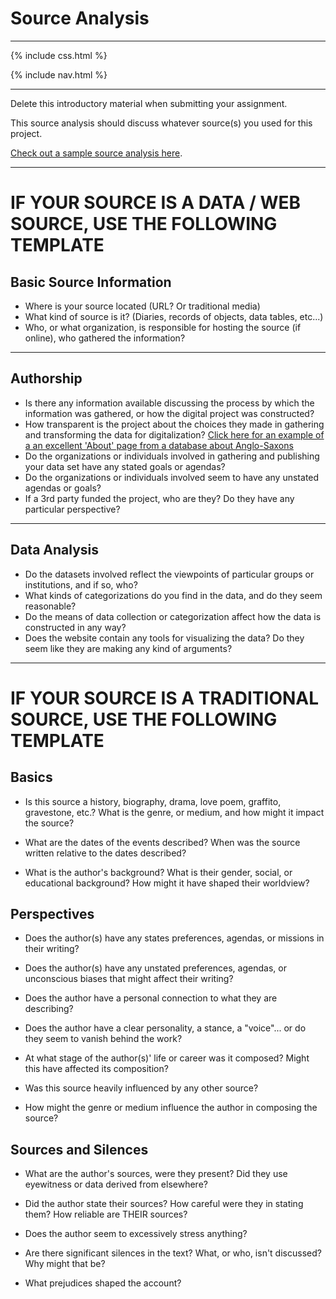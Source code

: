 # Source Analysis

---

{% include css.html %}

{% include nav.html %}

---

Delete this introductory material when submitting your assignment.

This source analysis should discuss whatever source(s) you used for this project.

[Check out a sample source analysis here](https://confederate-memorials-project.readthedocs.io/en/latest/transparency-report/).

---

# IF YOUR SOURCE IS A DATA / WEB SOURCE, USE THE FOLLOWING TEMPLATE

## Basic Source Information

* Where is your source located (URL? Or traditional media)
* What kind of source is it? (Diaries, records of objects, data tables, etc...)
* Who, or what organization, is responsible for hosting the source (if online), who gathered the information?

---

## Authorship

* Is there any information available discussing the process by which the information was gathered, or how the digital project was constructed?
* How transparent is the project about the choices they made in gathering and transforming the data for digitalization? [Click here for an example of a an excellent 'About' page from a database about Anglo-Saxons](http://www.pase.ac.uk/about/index.html)
* Do the organizations or individuals involved in gathering and publishing your data set have any stated goals or agendas?
* Do the organizations or individuals involved seem to have any unstated agendas or goals?
* If a 3rd party funded the project, who are they? Do they have any particular perspective?

---

## Data Analysis

* Do the datasets involved reflect the viewpoints of particular groups or institutions, and if so, who?
* What kinds of categorizations do you find in the data, and do they seem reasonable?
* Do the means of data collection or categorization affect how the data is constructed in any way?
* Does the website contain any tools for visualizing the data? Do they seem like they are making any kind of arguments?

---

# IF YOUR SOURCE IS A TRADITIONAL SOURCE, USE THE FOLLOWING TEMPLATE

## Basics

* Is this source a history, biography, drama, love poem, graffito, gravestone, etc.? What is the genre, or medium, and how might it impact the source?

* What are the dates of the events described? When was the source written relative to the dates described?

* What is the author's background? What is their gender, social, or educational background? How might it have shaped their worldview?

## Perspectives

* Does the author(s) have any states preferences, agendas, or missions in their writing?

* Does the author(s) have any unstated preferences, agendas, or unconscious biases that might affect their writing?

* Does the author have a personal connection to what they are describing?

* Does the author have a clear personality, a stance, a "voice"... or do they seem to vanish behind the work?

* At what stage of the author(s)' life or career was it composed? Might this have affected its composition?

* Was this source heavily influenced by any other source?

* How might the genre or medium influence the author in composing the source?

## Sources and Silences

* What are the author's sources, were they present? Did they use eyewitness or data derived from elsewhere?

* Did the author state their sources? How careful were they in stating them? How reliable are THEIR sources?

* Does the author seem to excessively stress anything?

* Are there significant silences in the text? What, or who, isn't discussed? Why might that be?

* What prejudices shaped the account?